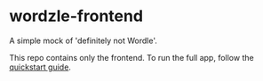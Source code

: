 # wordzle-frontend

A simple mock of 'definitely not Wordle'.

This repo contains only the frontend. To run the full app, follow the [quickstart guide](https://github.com/SamKelsey/wordzle-backend).
